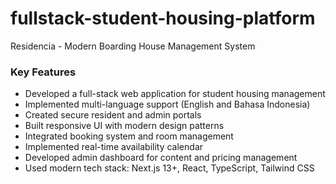# fullstack-student-housing-platform
Residencia - Modern Boarding House Management System


### Key Features

- Developed a full-stack web application for student housing management
- Implemented multi-language support (English and Bahasa Indonesia)
- Created secure resident and admin portals
- Built responsive UI with modern design patterns
- Integrated booking system and room management
- Implemented real-time availability calendar
- Developed admin dashboard for content and pricing management
- Used modern tech stack: Next.js 13+, React, TypeScript, Tailwind CSS

